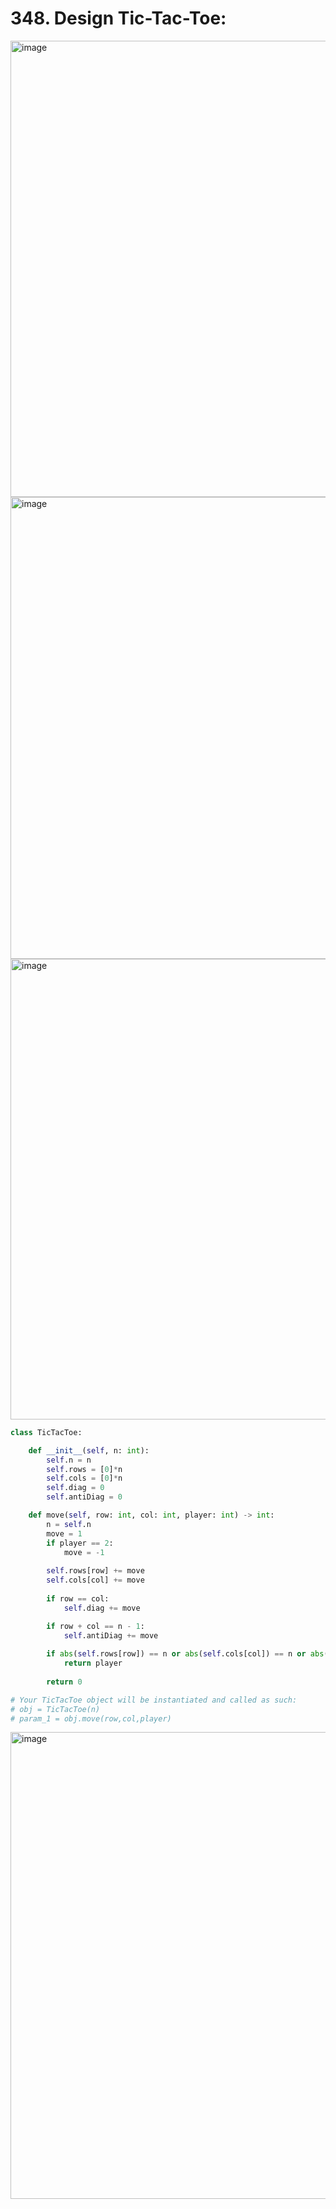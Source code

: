 # 348. Design Tic-Tac-Toe:

<img width="730" alt="image" src="https://user-images.githubusercontent.com/35987583/167384955-1d625767-5606-4fab-a706-23de60f25a9c.png">
<img width="739" alt="image" src="https://user-images.githubusercontent.com/35987583/167384998-e3f1cf6b-d2f1-426d-92ae-17fcce952d6e.png">
<img width="737" alt="image" src="https://user-images.githubusercontent.com/35987583/167385047-e4b3c45e-b971-4187-a1ac-068b675b5696.png">


```python
class TicTacToe:

    def __init__(self, n: int):
        self.n = n
        self.rows = [0]*n
        self.cols = [0]*n
        self.diag = 0
        self.antiDiag = 0

    def move(self, row: int, col: int, player: int) -> int:
        n = self.n
        move = 1
        if player == 2:
            move = -1
        
        self.rows[row] += move
        self.cols[col] += move
        
        if row == col:
            self.diag += move

        if row + col == n - 1:
            self.antiDiag += move
            
        if abs(self.rows[row]) == n or abs(self.cols[col]) == n or abs(self.diag) == n or abs(self.antiDiag) == n:
            return player
        
        return 0

# Your TicTacToe object will be instantiated and called as such:
# obj = TicTacToe(n)
# param_1 = obj.move(row,col,player)
```

<img width="747" alt="image" src="https://user-images.githubusercontent.com/35987583/167385118-38000c5e-83b1-4de1-b684-2ad2a001e544.png">
